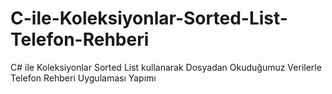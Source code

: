 # C-ile-Koleksiyonlar-Sorted-List-Telefon-Rehberi
C# ile Koleksiyonlar Sorted List kullanarak Dosyadan Okuduğumuz Verilerle Telefon Rehberi Uygulaması Yapımı
